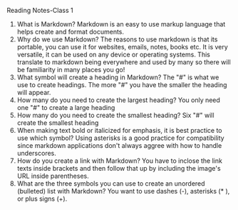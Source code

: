 Reading Notes-Class 1




1. What is Markdown? Markdown is an easy to use markup language that helps create and format documents.
2. Why do we use Markdown? The reasons to use markdown is that its portable, you can use it for websites, emails, notes, books etc. It is very versatile, it can be used on any device or operating systems. This translate to markdown being everywhere and used by many so there will be familiarity in many places you go!
3. What symbol will create a heading in Markdown? The "#" is what we use to create headings. The more "#" you have the smaller the heading will appear.
4. How many do you need to create the largest heading? You only need one "#" to create a large heading
5. How many do you need to create the smallest heading? Six "#" will create the smallest heading
6. When making text bold or italicized for emphasis, it is best practice to use which symbol? Using asterisks is a good practice for compatibility since markdown applications don't always aggree with how to handle underscores.
7. How do you create a link with Markdown? You have to inclose the link texts inside brackets and then follow that up by including the image's URL inside parentheses. 
8. What are the three symbols you can use to create an unordered (bulleted) list with Markdown? You want to use dashes (-), asterisks (* ), or plus signs (+). 
